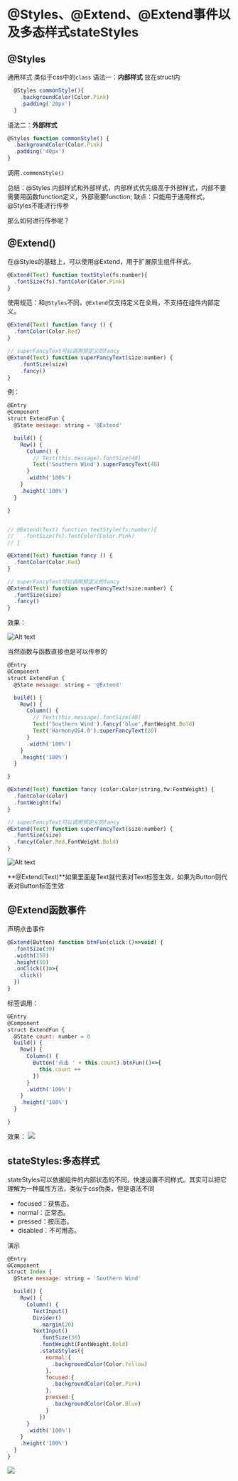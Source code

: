 # @Styles、@Extend、@Extend事件以及多态样式stateStyles
## @Styles
通用样式
类似于css中的`class`
语法一：**内部样式** 放在struct内
```js
  @Styles commonStyle(){
    .backgroundColor(Color.Pink)
    .padding('20px')
  }
```

语法二：**外部样式**
```js
@Styles function commonStyle() {
  .backgroundColor(Color.Pink)
  .padding('40px')
}
```
调用`.commonStyle()` 

总结：@Styles 内部样式和外部样式，内部样式优先级高于外部样式，内部不要需要用函数function定义，外部需要function;
缺点：只能用于通用样式，@Styles不能进行传参

那么如何进行传参呢？
## @Extend()
在@Styles的基础上，可以使用@Extend，用于扩展原生组件样式。
```js
@Extend(Text) function textStyle(fs:number){
  .fontSize(fs).fontColor(Color.Pink)
}
```

使用规范：和`@Styles`不同，`@Extend`仅支持定义在全局，不支持在组件内部定义。


```js
@Extend(Text) function fancy () {
  .fontColor(Color.Red)
}

// superFancyText可以调用预定义的fancy
@Extend(Text) function superFancyText(size:number) {
    .fontSize(size)
    .fancy()
}
```

例：
```js
@Entry
@Component
struct ExtendFun {
  @State message: string = '@Extend'

  build() {
    Row() {
      Column() {
        // Text(this.message).fontSize(40)
        Text('Southern Wind').superFancyText(40)
      }
      .width('100%')
    }
    .height('100%')
  }

}


// @Extend(Text) function textStyle(fs:number){
//   .fontSize(fs).fontColor(Color.Pink)
// }

@Extend(Text) function fancy () {
  .fontColor(Color.Red)
}

// superFancyText可以调用预定义的fancy
@Extend(Text) function superFancyText(size:number) {
  .fontSize(size)
  .fancy()
}

```
效果：

![Alt text](assets/HarmonyOS4.0%E7%B3%BB%E5%88%97%E2%80%94%E2%80%9404/image-1.png)


当然函数与函数直接也是可以传参的
```js
@Entry
@Component
struct ExtendFun {
  @State message: string = '@Extend'

  build() {
    Row() {
      Column() {
        // Text(this.message).fontSize(40)
        Text('Southern Wind').fancy('blue',FontWeight.Bold)
        Text('HarmonyOS4.0').superFancyText(20)
      }
      .width('100%')
    }
    .height('100%')
  }

}

@Extend(Text) function fancy (color:Color|string,fw:FontWeight) {
  .fontColor(color)
  .fontWeight(fw)
}

// superFancyText可以调用预定义的fancy
@Extend(Text) function superFancyText(size:number) {
  .fontSize(size)
  .fancy(Color.Red,FontWeight.Bold)
}


```
![Alt text](assets/HarmonyOS4.0%E7%B3%BB%E5%88%97%E2%80%94%E2%80%9404/image-3.png)

**@Extend(Text)**如果里面是Text就代表对Text标签生效，如果为Button则代表对Button标签生效

## @Extend函数事件
声明点击事件
```js
@Extend(Button) function btnFun(click:()=>void) {
  .fontSize(30)
  .width(150)
  .height(50)
  .onClick(()=>{
    click()
  })
}
```
标签调用：
```js
@Entry
@Component
struct ExtendFun {
  @State count: number = 0
  build() {
    Row() {
      Column() {
        Button('点击 ' + this.count).btnFun(()=>{
          this.count ++
        })
      }
      .width('100%')
    }
    .height('100%')
  }

}
```
效果：
![](../harmony-os-4.0-series/assets/HarmonyOS4.0系列——04/tutieshi_260x510_5s.gif)


## stateStyles:多态样式
stateStyles可以依据组件的内部状态的不同，快速设置不同样式。其实可以把它理解为一种属性方法，类似于css伪类，但是语法不同

+ focused：获焦态。
+ normal：正常态。
+ pressed：按压态。
+ disabled：不可用态。
  
演示
```js
@Entry
@Component
struct Index {
  @State message: string = 'Southern Wind'

  build() {
    Row() {
      Column() {
        TextInput()
        Divider()
          .margin(20)
        TextInput()
          .fontSize(30)
          .fontWeight(FontWeight.Bold)
          .stateStyles({
            normal:{
              .backgroundColor(Color.Yellow)
            },
            focused:{
              .backgroundColor(Color.Pink)
            },
            pressed:{
              .backgroundColor(Color.Blue)
            }
          })
      }
      .width('100%')
    }
    .height('100%')
  }
}

```
![](../harmony-os-4.0-series/assets/HarmonyOS4.0系列——04/2.gif)

